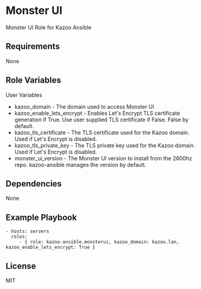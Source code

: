 Monster UI
==========

Monster UI Role for Kazoo Ansible

Requirements
------------

None

Role Variables
--------------

User Variables
- kazoo_domain - The domain used to access Monster UI
- kazoo_enable_lets_encrypt - Enables Let's Encrypt TLS certificate generation if True. Use user supplied TLS certificate if False. False by default.
- kazoo_tls_certificate - The TLS certificate used for the Kazoo domain. Used if Let's Encrypt is disabled.
- kazoo_tls_private_key - The TLS private key used for the Kazoo domain. Used if Let's Encrypt is disabled.
- monster_ui_version - The Monster UI version to install from the 2600hz repo. kazoo-ansible manages the version by default.

Dependencies
------------

None

Example Playbook
----------------

    - hosts: servers
      roles:
         - { role: kazoo-ansible.monsterui, kazoo_domain: kazoo.lan, kazoo_enable_lets_encrypt: True }

License
-------

MIT

